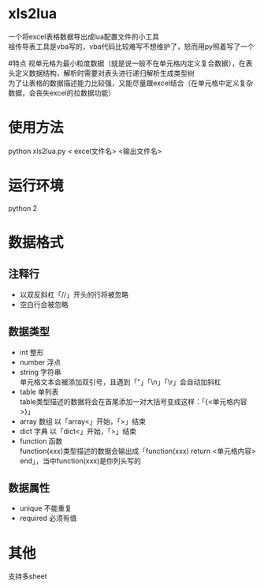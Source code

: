 # xls2lua
一个将excel表格数据导出成lua配置文件的小工具<br>
祖传导表工具是vba写的，vba代码比较难写不想维护了，怒而用py照着写了一个

#特点
视单元格为最小粒度数据（就是说一般不在单元格内定义复合数据），在表头定义数据结构，解析时需要对表头进行递归解析生成类型树<br>
为了让表格的数据描述能力比较强，又能尽量跟excel结合（在单元格中定义复杂数据，会丧失excel的拉数据功能）

# 使用方法
python xls2lua.py < excel文件名> <输出文件名>

# 运行环境
python 2

# 数据格式
## 注释行
* 以双反斜杠「//」开头的行将被忽略
* 空白行会被忽略

## 数据类型
* int 整形<br>
* number 浮点 <br>
* string 字符串<br>
  单元格文本会被添加双引号，且遇到「"」「\n」「\r」会自动加斜杠
* table 单列表<br>
  table类型描述的数据将会在首尾添加一对大括号变成这样：「{<单元格内容>}」
* array 数组 以「array<」开始，「>」结束<br>
* dict 字典 以「dict<」开始，「>」结束<br>
* function 函数<br>
  function(xxx)类型描述的数据会输出成「function(xxx) return <单元格内容> end」，当中function(xxx)是你列头写的
  
## 数据属性
* unique 不能重复
* required 必须有值

# 其他
支持多sheet<br>
